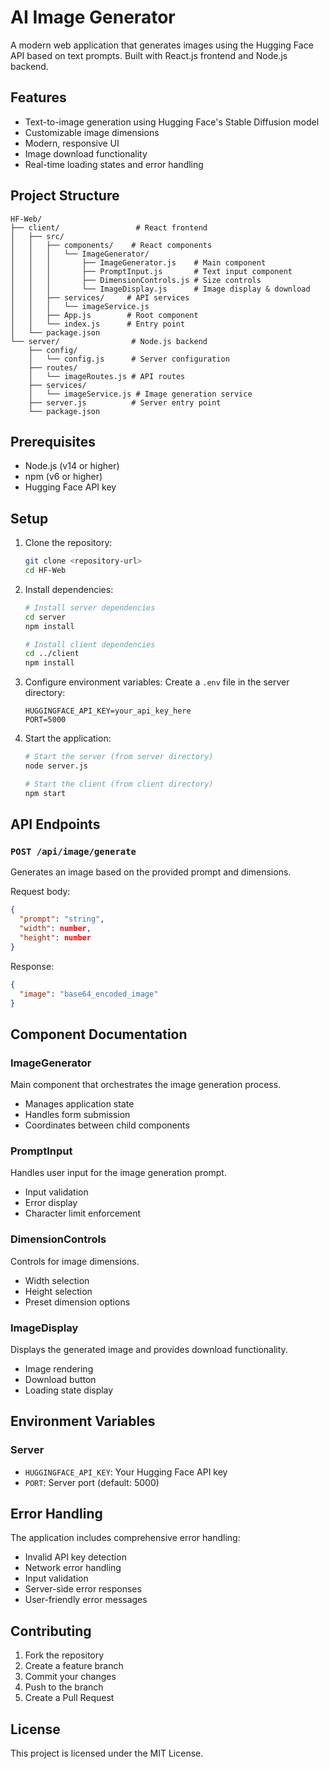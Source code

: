 # AI Image Generator

A modern web application that generates images using the Hugging Face API based on text prompts. Built with React.js frontend and Node.js backend.

## Features

- Text-to-image generation using Hugging Face's Stable Diffusion model
- Customizable image dimensions
- Modern, responsive UI
- Image download functionality
- Real-time loading states and error handling

## Project Structure

```
HF-Web/
├── client/                 # React frontend
│   ├── src/
│   │   ├── components/    # React components
│   │   │   └── ImageGenerator/
│   │   │       ├── ImageGenerator.js    # Main component
│   │   │       ├── PromptInput.js       # Text input component
│   │   │       ├── DimensionControls.js # Size controls
│   │   │       └── ImageDisplay.js      # Image display & download
│   │   ├── services/     # API services
│   │   │   └── imageService.js
│   │   ├── App.js        # Root component
│   │   └── index.js      # Entry point
│   └── package.json
└── server/                # Node.js backend
    ├── config/
    │   └── config.js      # Server configuration
    ├── routes/
    │   └── imageRoutes.js # API routes
    ├── services/
    │   └── imageService.js # Image generation service
    ├── server.js          # Server entry point
    └── package.json

```

## Prerequisites

- Node.js (v14 or higher)
- npm (v6 or higher)
- Hugging Face API key

## Setup

1. Clone the repository:
   ```bash
   git clone <repository-url>
   cd HF-Web
   ```

2. Install dependencies:
   ```bash
   # Install server dependencies
   cd server
   npm install

   # Install client dependencies
   cd ../client
   npm install
   ```

3. Configure environment variables:
   Create a `.env` file in the server directory:
   ```
   HUGGINGFACE_API_KEY=your_api_key_here
   PORT=5000
   ```

4. Start the application:
   ```bash
   # Start the server (from server directory)
   node server.js

   # Start the client (from client directory)
   npm start
   ```

## API Endpoints

### `POST /api/image/generate`
Generates an image based on the provided prompt and dimensions.

Request body:
```json
{
  "prompt": "string",
  "width": number,
  "height": number
}
```

Response:
```json
{
  "image": "base64_encoded_image"
}
```

## Component Documentation

### ImageGenerator
Main component that orchestrates the image generation process.
- Manages application state
- Handles form submission
- Coordinates between child components

### PromptInput
Handles user input for the image generation prompt.
- Input validation
- Error display
- Character limit enforcement

### DimensionControls
Controls for image dimensions.
- Width selection
- Height selection
- Preset dimension options

### ImageDisplay
Displays the generated image and provides download functionality.
- Image rendering
- Download button
- Loading state display

## Environment Variables

### Server
- `HUGGINGFACE_API_KEY`: Your Hugging Face API key
- `PORT`: Server port (default: 5000)

## Error Handling

The application includes comprehensive error handling:
- Invalid API key detection
- Network error handling
- Input validation
- Server-side error responses
- User-friendly error messages

## Contributing

1. Fork the repository
2. Create a feature branch
3. Commit your changes
4. Push to the branch
5. Create a Pull Request

## License

This project is licensed under the MIT License.
